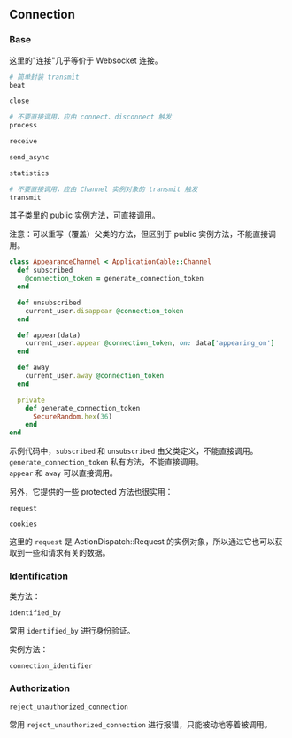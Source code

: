 ## Connection

### Base

这里的"连接"几乎等价于 Websocket 连接。

```ruby
# 简单封装 transmit
beat

close

# 不要直接调用，应由 connect、disconnect 触发
process

receive

send_async

statistics

# 不要直接调用，应由 Channel 实例对象的 transmit 触发
transmit
```

其子类里的 public 实例方法，可直接调用。

注意：可以重写（覆盖）父类的方法，但区别于 public 实例方法，不能直接调用。

```ruby
class AppearanceChannel < ApplicationCable::Channel
  def subscribed
    @connection_token = generate_connection_token
  end

  def unsubscribed
    current_user.disappear @connection_token
  end

  def appear(data)
    current_user.appear @connection_token, on: data['appearing_on']
  end

  def away
    current_user.away @connection_token
  end

  private
    def generate_connection_token
      SecureRandom.hex(36)
    end
end
```

示例代码中，`subscribed` 和 `unsubscribed` 由父类定义，不能直接调用。`generate_connection_token` 私有方法，不能直接调用。
<br>
`appear` 和 `away` 可以直接调用。

另外，它提供的一些 protected 方法也很实用：

```
request

cookies
```

这里的 `request` 是 ActionDispatch::Request 的实例对象，所以通过它也可以获取到一些和请求有关的数据。

### Identification

类方法：

```
identified_by
```

常用 `identified_by` 进行身份验证。

实例方法：

```
connection_identifier
```

### Authorization

```
reject_unauthorized_connection
```

常用 `reject_unauthorized_connection` 进行报错，只能被动地等着被调用。

